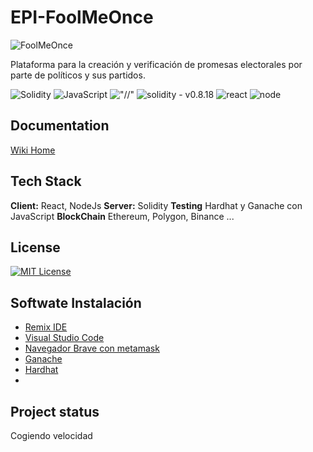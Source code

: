 # EPI-FoolMeOnce

<!-- ![FoolMeOnce](ipfs://bafybeihnzmk3fvfep45axsbs5pcch3xoavcvhevxtaydvi5s7gd4uejk3y/) -->

![FoolMeOnce](http://bafybeihnzmk3fvfep45axsbs5pcch3xoavcvhevxtaydvi5s7gd4uejk3y.ipfs.localhost:48084/)

Plataforma para la creación y verificación de promesas electorales por parte de políticos y sus partidos.

![Solidity](https://img.shields.io/badge/Solidity-%23363636.svg?style=for-the-badge&logo=solidity&logoColor=white) ![JavaScript](https://img.shields.io/badge/javascript-%23323330.svg?style=for-the-badge&logo=javascript&logoColor=%23F7DF1E) !["//"](https://img.shields.io/badge/Ethereum-3C3C3D?style=for-the-badge&logo=Ethereum&logoColor=White)
![solidity - v0.8.18](https://img.shields.io/static/v1?label=solidity&message=v0.8.18&color=5208F0&logo=solidity) ![react](https://badges.aleen42.com/src/react.svg) ![node](https://badges.aleen42.com/src/node.svg)

## Documentation

[Wiki Home](https://gitlab.com/HP-SCDS/Observatorio/2022-2023/foolmeonce/epi-foolmeonce/-/wikis/home)

## Tech Stack

**Client:** React, NodeJs
**Server:** Solidity
**Testing** Hardhat y Ganache con JavaScript
**BlockChain** Ethereum, Polygon, Binance ...

## License

[![MIT License](https://img.shields.io/badge/License-MIT-green.svg)](https://choosealicense.com/licenses/mit/)

## Softwate Instalación

- [Remix IDE](https://remix.ethereum.org/)
- [Visual Studio Code](https://code.visualstudio.com/)
- [Navegador Brave con metamask]()
- [Ganache]()
- [Hardhat]()
-

## Project status

Cogiendo velocidad
